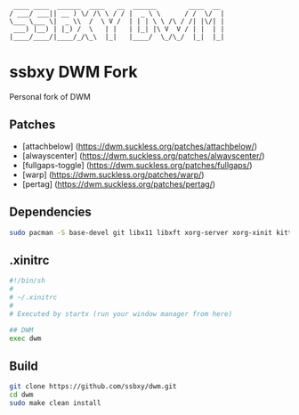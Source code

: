 ```
 ____ ____  ______  ____   __  ______        ____  __ 
/ ___/ ___|| __ ) \/ /\ \ / / |  _ \ \      / /  \/  |
\___ \___ \|  _ \\  /  \ V /  | | | \ \ /\ / /| |\/| |
 ___) |__) | |_) /  \   | |   | |_| |\ V  V / | |  | |
|____/____/|____/_/\_\  |_|   |____/  \_/\_/  |_|  |_|
```

# ssbxy DWM Fork
Personal fork of DWM                   

## Patches
* [attachbelow] (https://dwm.suckless.org/patches/attachbelow/)
* [alwayscenter] (https://dwm.suckless.org/patches/alwayscenter/)
* [fullgaps-toggle] (https://dwm.suckless.org/patches/fullgaps/)
* [warp] (https://dwm.suckless.org/patches/warp/)
* [pertag] (https://dwm.suckless.org/patches/pertag/)

## Dependencies
```bash
sudo pacman -S base-devel git libx11 libxft xorg-server xorg-xinit kitty picom
```

## .xinitrc
```bash
#!/bin/sh
#
# ~/.xinitrc
#
# Executed by startx (run your window manager from here)

## DWM
exec dwm
```

## Build
```bash
git clone https://github.com/ssbxy/dwm.git
cd dwm
sudo make clean install
```
